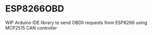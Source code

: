 # ESP8266OBD
WIP Arduino IDE library to send OBDII requests from ESP8266 using MCP2515 CAN controller
